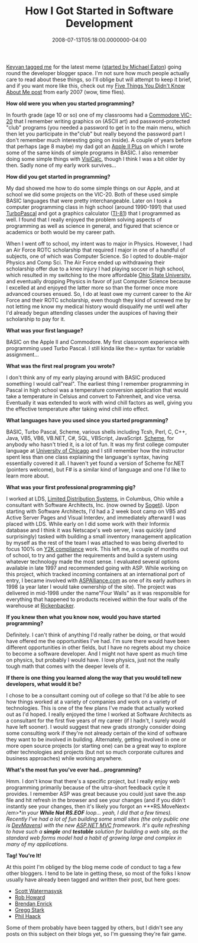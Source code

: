 ﻿---
title: How I Got Started in Software Development
date: "2008-07-13T05:18:00.0000000-04:00"
description: Keyvan tagged me for the latest meme (started by Michael Eaton) going round the developer blogger space. I'm not sure how much people actually care to read about these things, so I'll oblige but will attempt to keep it brief, and if you want more like this, check out my Five Things You Didn't Know About Me post from early 2007
featuredImage: img/how-i-got-started-in-software-development-featured.png
---

[Keyvan tagged me](http://nayyeri.net/blog/how-i-got-started-in-software-development) for the latest meme ([started by Michael Eaton](http://www.michaeleatonconsulting.com/blog/archive/2008/06/04/how-did-you-get-started-in-software-development.aspx)) going round the developer blogger space. I'm not sure how much people actually care to read about these things, so I'll oblige but will attempt to keep it brief, and if you want more like this, check out my [Five Things You Didn't Know About Me post](http://aspadvice.com/blogs/ssmith/archive/2007/01/14/Five-Things.aspx) from early 2007 (wow, time flies).

**How old were you when you started programming?**

In fourth grade (age 10 or so) one of my classrooms had a [Commodore VIC-20](http://en.wikipedia.org/wiki/VIC20) that I remember writing graphics on (ASCII art) and password-protected "club" programs (you needed a password to get in to the main menu, which then let you participate in the"club" but really beyond the password part I don't remember much interesting going on inside). A couple of years before that perhaps (age 8 maybe) my dad got an [Apple II Plus](http://en.wikipedia.org/wiki/Apple_II_family) on which I wrote some of the same kinds of simple programs in BASIC. I also remember doing some simple things with [VisiCalc](http://en.wikipedia.org/wiki/VisiCalc), though I think I was a bit older by then. Sadly none of my early work survives…

**How did you get started in programming?**

My dad showed me how to do some simple things on our Apple, and at school we did some projects on the VIC-20. Both of these used simple BASIC languages that were pretty interchangeable. Later on I took a computer programming class in high school (around 1990-1991) that used [TurboPascal](http://en.wikipedia.org/wiki/Turbo_pascal) and got a graphics calculator ([TI-81](http://en.wikipedia.org/wiki/TI-81)) that I programmed as well. I found that I really enjoyed the problem solving aspects of programming as well as science in general, and figured that science or academics or both would be my career path.

When I went off to school, my intent was to major in Physics. However, I had an Air Force ROTC scholarship that required I major in one of a handful of subjects, one of which was Computer Science. So I opted to double-major Physics and Comp Sci. The Air Force ended up withdrawing their scholarship offer due to a knee injury I had playing soccer in high school, which resulted in my switching to the more affordable [Ohio State University](http://www.osu.edu/), and eventually dropping Physics in favor of just Computer Science because I excelled at and enjoyed the latter more so than the former once more advanced courses ensued. So, I do at least owe my current career to the Air Force and their ROTC scholarship, even though they kind of screwed me by not letting me know my medical history would disqualify me until well after I'd already begun attending classes under the auspices of having their scholarship to pay for it.

**What was your first language?**

BASIC on the Apple II and Commodore. My first classroom experience with programming used Turbo Pascal. I still kinda like the:= syntax for variable assignment…

**What was the first real program you wrote?**

I don't think any of my early playing around with BASIC produced something I would call"real". The earliest thing I remember programming in Pascal in high school was a temperature conversion application that would take a temperature in Celsius and convert to Fahrenheit, and vice versa. Eventually it was extended to work with wind chill factors as well, giving you the effective temperature after taking wind chill into effect.

**What languages have you used since you started programming?**

BASIC, Turbo Pascal, Scheme, various shells including Tcsh, Perl, C, C++, Java, VB5, VB6, VB.NET, C#, SQL, VBScript, JavaScript. [Scheme](http://en.wikipedia.org/wiki/Scheme_%28programming_language%29), for anybody who hasn't tried it, is a lot of fun. It was my first college computer language at [University of Chicago](http://www.uchicago.edu/) and I still remember how the instructor spent less than one class explaining the language's syntax, having essentially covered it all. I haven't yet found a version of Scheme for.NET (pointers welcome), but F# is a similar kind of language and one I'd like to learn more about.

**What was your first professional programming gig?**

I worked at LDS, [Limited Distribution Systems](http://www.limited.com/), in Columbus, Ohio while a consultant with Software Architects, Inc. (now owned by [Sogeti](http://sogeti.com/)). Upon starting with Software Architects, I'd had a 2 week boot camp on VB5 and Active Server Pages and Visual Interdev, and immediately afterward I was placed with LDS. While early on I did some work with their Informix database and I think it was Netscape's web server, I was quickly (and surprisingly) tasked with building a small inventory management application by myself as the rest of the team I was attached to was being diverted to focus 100% on [Y2K compliance](http://en.wikipedia.org/wiki/Y2k) work. This left me, a couple of months out of school, to try and gather the requirements and build a system using whatever technology made the most sense. I evaluated several options available in late 1997 and recommended going with ASP. While working on this project, which tracked incoming containers at an international port of entry, I became involved with [ASPAlliance.com](http://aspalliance.com/) as one of its early authors in 1998 (a year later I would take ownership of the site). The project was delivered in mid-1998 under the name"Four Walls" as it was responsible for everything that happened to products received within the four walls of the warehouse at [Rickenbacker](http://en.wikipedia.org/wiki/Rickenbacker_International_Airport).

**If you knew then what you know now, would you have started programming?**

Definitely. I can't think of anything I'd really rather be doing, or that would have offered me the opportunities I've had. I'm sure there would have been different opportunities in other fields, but I have no regrets about my choice to become a software developer. And I might not have spent as much time on physics, but probably I would have. I love physics, just not the really tough math that comes with the deeper levels of it.

**If there is one thing you learned along the way that you would tell new developers, what would it be?**

I chose to be a consultant coming out of college so that I'd be able to see how things worked at a variety of companies and work on a variety of technologies. This is one of the few plans I've made that actually worked out as I'd hoped. I really enjoyed the time I worked at Software Architects as a consultant for the first five years of my career (if I hadn't, I surely would have left sooner). I would suggest that new grads strongly consider doing some consulting work if they're not already certain of the kind of software they want to be involved in building. Alternately, getting involved in one or more open source projects (or starting one) can be a great way to explore other technologies and projects (but not so much corporate cultures and business approaches) while working anywhere.

**What's the most fun you've ever had…programming?**

Hmm. I don't know that there's a specific project, but I really enjoy web programming primarily because of the ultra-short feedback cycle it provides. I remember ASP was great because you could just save the.asp file and hit refresh in the browser and see your changes (and if you didn't instantly see your changes, then it's likely you forgot an ***RS.MoveNext< /em>**in your **While Not RS.EOF** loop… yeah, I did that a few times). Recently I've had a lot of fun building some small sites (the only public one is [DevMavens](http://devmavens.com/)) with the new [ ASP.NET MVC](http://asp.net/mvc) framework. It's quite refreshing to have such a **simple** and **testable** solution for building a web site, as the standard web forms model had a habit of growing large and complex in many of my applications.*

**Tag! You're It!**

At this point I'm obliged by the blog meme code of conduct to tag a few other bloggers. I tend to be late in getting these, so most of the folks I know usually have already been tagged and written their post, but here goes:

* [Scott Watermasysk](http://simpable.com/)
* [Rob Howard](http://weblogs.asp.net/rhoward)
* [Brendan Enrick](http://aspadvice.com/blogs/name)
* [Gregg Stark](http://sqladvice.com/blogs/gstark)
* [Phil Haack](http://haacked.com/)

Some of them probably have been tagged by others, but I didn't see any posts on this subject on their blogs yet, so I'm guessing they're fair game.

